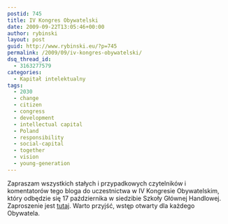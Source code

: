 ```yaml
---
postid: 745
title: IV Kongres Obywatelski
date: 2009-09-22T13:05:46+00:00
author: rybinski
layout: post
guid: http://www.rybinski.eu/?p=745
permalink: /2009/09/iv-kongres-obywatelski/
dsq_thread_id:
  - 3163277579
categories:
  - Kapitał intelektualny
tags:
  - 2030
  - change
  - citizen
  - congress
  - development
  - intellectual capital
  - Poland
  - responsibility
  - social-capital
  - together
  - vision
  - young-generation
---
```

Zapraszam wszystkich stałych i przypadkowych czytelników i komentatorów tego bloga do uczestnictwa w IV Kongresie Obywatelskim, który odbędzie się 17 października w siedzibie Szkoły Głównej Handlowej. Zaproszenie jest [tutaj](http://www.rybinski.eu/resources/non-modules.d/dispatcher/dispatch.php?id=2383). Warto przyjść, wstęp otwarty dla każdego Obywatela.
